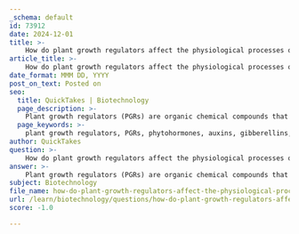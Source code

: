 ```yaml
---
_schema: default
id: 73912
date: 2024-12-01
title: >-
    How do plant growth regulators affect the physiological processes of plants?
article_title: >-
    How do plant growth regulators affect the physiological processes of plants?
date_format: MMM DD, YYYY
post_on_text: Posted on
seo:
  title: QuickTakes | Biotechnology
  page_description: >-
    Plant growth regulators (PGRs) are organic chemical compounds that significantly influence various physiological processes in plants, including growth, development, and stress responses. They are vital in agriculture for enhancing crop yield and resilience.
  page_keywords: >-
    plant growth regulators, PGRs, phytohormones, auxins, gibberellins, cytokinins, abscisic acid, ethylene, brassinosteroids, jasmonic acid, physiological processes, crop productivity, hormonal balance, stress responses, biological signaling, agriculture
author: QuickTakes
question: >-
    How do plant growth regulators affect the physiological processes of plants?
answer: >-
    Plant growth regulators (PGRs) are organic chemical compounds that significantly influence various physiological processes in plants, even at low concentrations. They play a crucial role in regulating developmental and metabolic processes, which are essential for plant growth and adaptation to environmental conditions.\n\nPGRs, often referred to as phytohormones, include a variety of substances such as auxins, gibberellins, cytokinins, abscisic acid, ethylene, brassinosteroids, and jasmonic acid. Each of these hormones has specific functions that contribute to the overall growth and development of plants:\n\n1. **Auxins**: These are vital for cell elongation, phototropism (growth towards light), gravitropism (growth in response to gravity), and the maintenance of apical dominance. They also play a role in root initiation and the abscission of leaves and fruits.\n\n2. **Gibberellins (GAs)**: These hormones promote stem elongation, seed germination, and flowering. They are particularly important in breaking dormancy in seeds and enhancing fruit development.\n\n3. **Cytokinins**: These are involved in cell division and differentiation, promoting shoot formation and delaying leaf senescence. They also work in conjunction with auxins to regulate various growth processes.\n\n4. **Abscisic Acid (ABA)**: This hormone is crucial for stress responses, particularly in drought conditions. It helps in closing stomata to reduce water loss and plays a role in seed dormancy.\n\n5. **Ethylene**: Known for its role in fruit ripening, ethylene also influences leaf abscission and responses to mechanical stress.\n\n6. **Brassinosteroids (BRs)**: These hormones are involved in cell expansion and division, and they enhance stress tolerance in plants.\n\n7. **Jasmonic Acid (JA)**: This hormone is important for plant defense mechanisms and responses to biotic stress, such as insect attacks.\n\nPGRs can also act as inhibitors of hormone synthesis or translocation, or they may block hormone receptors, thereby modulating the plant's hormonal balance. This regulatory capacity allows PGRs to help plants respond to a wide range of biotic (e.g., pests, diseases) and abiotic (e.g., drought, salinity) stresses, enhancing their resilience and adaptability.\n\nIn agriculture, the application of PGRs is a common practice to improve crop productivity and quality. They are used to manipulate growth patterns, enhance fruit set, and improve stress tolerance, making them integral to modern agro-technical procedures.\n\nIn summary, plant growth regulators are essential for the physiological processes of plants, influencing growth, development, and stress responses through a complex network of hormonal signaling. Their application in agriculture has significant implications for enhancing crop yield and resilience.
subject: Biotechnology
file_name: how-do-plant-growth-regulators-affect-the-physiological-processes-of-plants.md
url: /learn/biotechnology/questions/how-do-plant-growth-regulators-affect-the-physiological-processes-of-plants
score: -1.0

---
```


&nbsp;